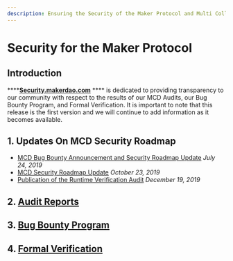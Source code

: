 ```yaml
---
description: Ensuring the Security of the Maker Protocol and Multi Collateral Dai
---
```


# Security for the Maker Protocol

## **Introduction**

****[**Security.makerdao.com**](https://security.makerdao.com/) **** is dedicated to providing transparency to our community with respect to the results of our MCD Audits, our Bug Bounty Program, and Formal Verification. It is important to note that this release is the first version and we will continue to add information as it becomes available.

## 1. Updates On MCD Security Roadmap

* [MCD Bug Bounty Announcement and Security Roadmap Update](https://blog.makerdao.com/mcd-bug-bounty-announcement-and-security-roadmap-update/) _July 24, 2019_
* [MCD Security Roadmap Update](https://blog.makerdao.com/mcd-security-roadmap-update-october-2019/) _October 23, 2019_
*   [Publication of the Runtime Verification Audit](https://forum.makerdao.com/t/publication-of-the-runtime-verification-audit/976) _December 19, 2019_



## 2. [Audit Reports](https://security.makerdao.com/audit-reports)

## 3. [Bug Bounty Program](https://security.makerdao.com/bug-bounty-program)

## 4. [Formal Verification](https://security.makerdao.com/formal-verification)
